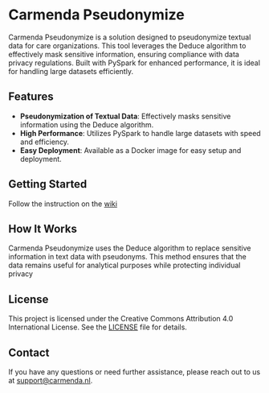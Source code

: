 
# Carmenda Pseudonymize

Carmenda Pseudonymize is a solution designed to pseudonymize textual data for care organizations. This tool leverages the Deduce algorithm to effectively mask sensitive information, ensuring compliance with data privacy regulations. Built with PySpark for enhanced performance, it is ideal for handling large datasets efficiently.

## Features

- **Pseudonymization of Textual Data**: Effectively masks sensitive information using the Deduce algorithm.
- **High Performance**: Utilizes PySpark to handle large datasets with speed and efficiency.
- **Easy Deployment**: Available as a Docker image for easy setup and deployment.

## Getting Started

Follow the instruction on the [wiki](https://github.com/Carmenda-nl/Carmenda_pseudonymize/wiki)
 
## How It Works

Carmenda Pseudonymize uses the Deduce algorithm to replace sensitive information in text data with pseudonyms. This method ensures that the data remains useful for analytical purposes while protecting individual privacy


## License

This project is licensed under the Creative Commons Attribution 4.0 International License. See the [LICENSE](LICENSE) file for details.

## Contact

If you have any questions or need further assistance, please reach out to us at support@carmenda.nl.
